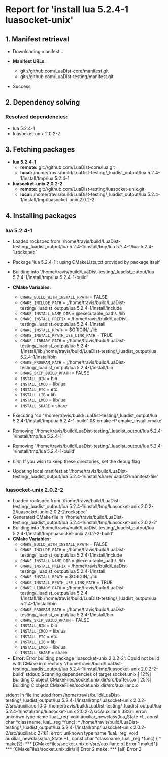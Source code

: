 # Report for 'install lua 5.2.4-1 luasocket-unix'


## 1. Manifest retrieval

- Downloading manifest...

- **Manifest URLs**:
    - git://github.com/LuaDist-core/manifest.git
    - git://github.com/LuaDist-testing/manifest.git
- Success

## 2. Dependency solving


### Resolved dependencies:
- lua 5.2.4-1
- luasocket-unix 2.0.2-2

## 3. Fetching packages

- **lua 5.2.4-1**
    - **remote:** git://github.com/LuaDist-core/lua.git
    - **local:** /home/travis/build/LuaDist-testing/_luadist_output/lua 5.2.4-1/install/tmp/lua 5.2.4-1
- **luasocket-unix 2.0.2-2**
    - **remote:** git://github.com/LuaDist-testing/luasocket-unix.git
    - **local:** /home/travis/build/LuaDist-testing/_luadist_output/lua 5.2.4-1/install/tmp/luasocket-unix 2.0.2-2

## 4. Installing packages


### lua 5.2.4-1
- Loaded rockspec from '/home/travis/build/LuaDist-testing/_luadist_output/lua 5.2.4-1/install/tmp/lua 5.2.4-1/lua-5.2.4-1.rockspec'
- Package 'lua 5.2.4-1': using CMakeLists.txt provided by package itself
- Building into '/home/travis/build/LuaDist-testing/_luadist_output/lua 5.2.4-1/install/tmp/lua 5.2.4-1-build'
- **CMake Variables:**
    - `CMAKE_BUILD_WITH_INSTALL_RPATH` = FALSE
    - `CMAKE_INCLUDE_PATH` = ;/home/travis/build/LuaDist-testing/_luadist_output/lua 5.2.4-1/install/include
    - `CMAKE_INSTALL_NAME_DIR` = @executable_path/../lib
    - `CMAKE_INSTALL_PREFIX` = /home/travis/build/LuaDist-testing/_luadist_output/lua 5.2.4-1/install
    - `CMAKE_INSTALL_RPATH` = $ORIGIN/../lib
    - `CMAKE_INSTALL_RPATH_USE_LINK_PATH` = TRUE
    - `CMAKE_LIBRARY_PATH` = ;/home/travis/build/LuaDist-testing/_luadist_output/lua 5.2.4-1/install/lib;/home/travis/build/LuaDist-testing/_luadist_output/lua 5.2.4-1/install/bin
    - `CMAKE_PROGRAM_PATH` = ;/home/travis/build/LuaDist-testing/_luadist_output/lua 5.2.4-1/install/bin
    - `CMAKE_SKIP_BUILD_RPATH` = FALSE
    - `INSTALL_BIN` = bin
    - `INSTALL_CMOD` = lib/lua
    - `INSTALL_ETC` = etc
    - `INSTALL_LIB` = lib
    - `INSTALL_LMOD` = lib/lua
    - `INSTALL_SHARE` = share
- Executing 'cd "/home/travis/build/LuaDist-testing/_luadist_output/lua 5.2.4-1/install/tmp/lua 5.2.4-1-build" && cmake -P cmake_install.cmake'
- Removing '/home/travis/build/LuaDist-testing/_luadist_output/lua 5.2.4-1/install/tmp/lua 5.2.4-1'
- Removing '/home/travis/build/LuaDist-testing/_luadist_output/lua 5.2.4-1/install/tmp/lua 5.2.4-1-build'

- *hint:* If you wish to keep these directories, set the debug flag
- Updating local manifest at '/home/travis/build/LuaDist-testing/_luadist_output/lua 5.2.4-1/install/share/luadist2/manifest-file'

### luasocket-unix 2.0.2-2
- Loaded rockspec from '/home/travis/build/LuaDist-testing/_luadist_output/lua 5.2.4-1/install/tmp/luasocket-unix 2.0.2-2/luasocket-unix-2.0.2-2.rockspec'
- Generated CMake file in '/home/travis/build/LuaDist-testing/_luadist_output/lua 5.2.4-1/install/tmp/luasocket-unix 2.0.2-2'
- Building into '/home/travis/build/LuaDist-testing/_luadist_output/lua 5.2.4-1/install/tmp/luasocket-unix 2.0.2-2-build'
- **CMake Variables:**
    - `CMAKE_BUILD_WITH_INSTALL_RPATH` = FALSE
    - `CMAKE_INCLUDE_PATH` = ;/home/travis/build/LuaDist-testing/_luadist_output/lua 5.2.4-1/install/include
    - `CMAKE_INSTALL_NAME_DIR` = @executable_path/../lib
    - `CMAKE_INSTALL_PREFIX` = /home/travis/build/LuaDist-testing/_luadist_output/lua 5.2.4-1/install
    - `CMAKE_INSTALL_RPATH` = $ORIGIN/../lib
    - `CMAKE_INSTALL_RPATH_USE_LINK_PATH` = TRUE
    - `CMAKE_LIBRARY_PATH` = ;/home/travis/build/LuaDist-testing/_luadist_output/lua 5.2.4-1/install/lib;/home/travis/build/LuaDist-testing/_luadist_output/lua 5.2.4-1/install/bin
    - `CMAKE_PROGRAM_PATH` = ;/home/travis/build/LuaDist-testing/_luadist_output/lua 5.2.4-1/install/bin
    - `CMAKE_SKIP_BUILD_RPATH` = FALSE
    - `INSTALL_BIN` = bin
    - `INSTALL_CMOD` = lib/lua
    - `INSTALL_ETC` = etc
    - `INSTALL_LIB` = lib
    - `INSTALL_LMOD` = lib/lua
    - `INSTALL_SHARE` = share
- **Error:** Error building package 'luasocket-unix 2.0.2-2': Could not build with CMake in directory '/home/travis/build/LuaDist-testing/_luadist_output/lua 5.2.4-1/install/tmp/luasocket-unix 2.0.2-2-build'
stdout:
Scanning dependencies of target socket.unix
[ 12%] Building C object CMakeFiles/socket.unix.dir/src/buffer.c.o
[ 25%] Building C object CMakeFiles/socket.unix.dir/src/auxiliar.c.o

stderr:
In file included from /home/travis/build/LuaDist-testing/_luadist_output/lua 5.2.4-1/install/tmp/luasocket-unix 2.0.2-2/src/auxiliar.c:10:0:
/home/travis/build/LuaDist-testing/_luadist_output/lua 5.2.4-1/install/tmp/luasocket-unix 2.0.2-2/src/auxiliar.h:38:61: error: unknown type name ‘luaL_reg’
 void auxiliar_newclass(lua_State *L, const char *classname, luaL_reg *func);
                                                             ^
/home/travis/build/LuaDist-testing/_luadist_output/lua 5.2.4-1/install/tmp/luasocket-unix 2.0.2-2/src/auxiliar.c:27:61: error: unknown type name ‘luaL_reg’
 void auxiliar_newclass(lua_State *L, const char *classname, luaL_reg *func) {
                                                             ^
make[2]: *** [CMakeFiles/socket.unix.dir/src/auxiliar.c.o] Error 1
make[1]: *** [CMakeFiles/socket.unix.dir/all] Error 2
make: *** [all] Error 2

